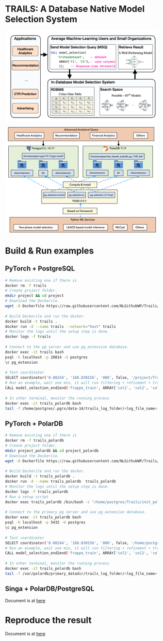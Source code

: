 # TRAILS: A Database Native Model Selection System

![image-20230702035806963](internal/ml/model_selection/documents/imgs/image-20230702035806963.png)

![image-20230702035806963](internal/ml/model_selection/documents/imgs/ai_db.001.jpeg)

# Build & Run examples

## PyTorch + PostgreSQL

```bash
# Remove existing one if there is 
docker rm -f trails
# Create project folder.
mkdir project && cd project
# Download the Dockerile.
wget -O Dockerfile https://raw.githubusercontent.com/NLGithubWP/Trails/main/torch.psql.Dockerfile

# Build Dockerile and run the docker.
docker build -t trails .
docker run -d --name trails --network="host" trails
# Monitor the logs until the setup step is done.
docker logs -f trails

# Connect to the pg server and use pg_extension database.
docker exec -it trails bash
psql -h localhost -p 28814 -U postgres
\c pg_extension

# Test coordinator
SELECT coordinator('0.08244', '168.830156', '800', false, '/project/Trails/internal/ml/model_selection/config.ini');
# Run an example, wait one min, it will run filtering + refinemnt + training the selected model.
CALL model_selection_end2end('frappe_train', ARRAY['col1', 'col2', 'col3', 'col4','col5','col6','col7','col8','col9','col10', 'label'], '10', '/project/Trails/internal/ml/model_selection/config.ini');

# In other terminal, monitor the running process
docker exec -it trails_polardb bash
tail -f /home/postgres/.pgrx/data-14/trails_log_folder/<log_file_name>
```
## PyTorch + PolarDB

```bash
# Remove existing one if there is 
docker rm -f trails_polardb
# Create project folder.
mkdir project_polardb && cd project_polardb
# Download the Dockerile.
wget -O Dockerfile https://raw.githubusercontent.com/NLGithubWP/Trails/main/torch.polarDB.Dockerfile

# Build Dockerile and run the docker.
docker build -t trails_polardb .
docker run -d --name trails_polardb  trails_polardb
# Monitor the logs until the setup step is done.
docker logs -f trails_polardb
# Run a setup script
docker exec trails_polardb /bin/bash -c "/home/postgres/Trails/init_polardb.sh"

# Connect to the primary pg server and use pg_extension database.
docker exec -it trails_polardb bash
psql -h localhost -p 5432 -U postgres 
\c pg_extension

# Test coordinator
SELECT coordinator('0.08244', '168.830156', '800', false, '/home/postgres/Trails/internal/ml/model_selection/config.ini');
# Run an example, wait one min, it will run filtering + refinemnt + training the selected model.
CALL model_selection_end2end('frappe_train', ARRAY['col1', 'col2', 'col3', 'col4','col5','col6','col7','col8','col9','col10', 'label'], '10', '/home/postgres/Trails/internal/ml/model_selection/config.ini');

# In other terminal, monitor the running process
docker exec -it trails_polardb bash
tail -f /var/polardb/primary_datadir/trails_log_folder/<log_file_name>
```

## Singa + PolarDB/PostgreSQL
Document is at [here](https://github.com/apache/singa/tree/dev-postgresql/examples/model_selection/Trails)



# Reproduce the result

Document is at [here](https://github.com/NLGithubWP/Trails/blob/main/internal/ml/model_selection/documents/README.md)

